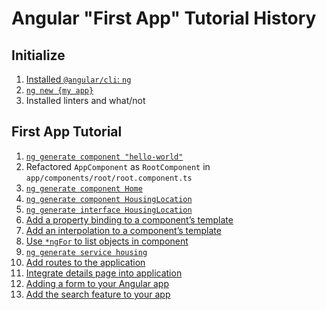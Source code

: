 # Angular "First App" Tutorial History

## Initialize

1. [Installed `@angular/cli`: `ng`](https://angular.io/tutorial/first-app)
1. [`ng new {my app}`](https://angular.io/cli)
1. Installed linters and what/not

## First App Tutorial

1. [`ng generate component "hello-world"`](https://angular.io/tutorial/first-app/first-app-lesson-01)
1. Refactored `AppComponent` as `RootComponent` in `app/components/root/root.component.ts`
1. [`ng generate component Home`](https://angular.io/tutorial/first-app/first-app-lesson-02)
1. [`ng generate component HousingLocation`](https://angular.io/tutorial/first-app/first-app-lesson-03)
1. [`ng generate interface HousingLocation`](https://angular.io/tutorial/first-app/first-app-lesson-04)
1. [Add a property binding to a component’s template](https://angular.io/tutorial/first-app/first-app-lesson-06)
1. [Add an interpolation to a component’s template](https://angular.io/tutorial/first-app/first-app-lesson-07)
1. [Use `*ngFor` to list objects in component](https://angular.io/tutorial/first-app/first-app-lesson-08)
1. [`ng generate service housing`](https://angular.io/tutorial/first-app/first-app-lesson-09)
1. [Add routes to the application](https://angular.io/tutorial/first-app/first-app-lesson-10)
1. [Integrate details page into application](https://angular.io/tutorial/first-app/first-app-lesson-11)
1. [Adding a form to your Angular app](https://angular.io/tutorial/first-app/first-app-lesson-12)
1. [Add the search feature to your app](https://angular.io/tutorial/first-app/first-app-lesson-13)
